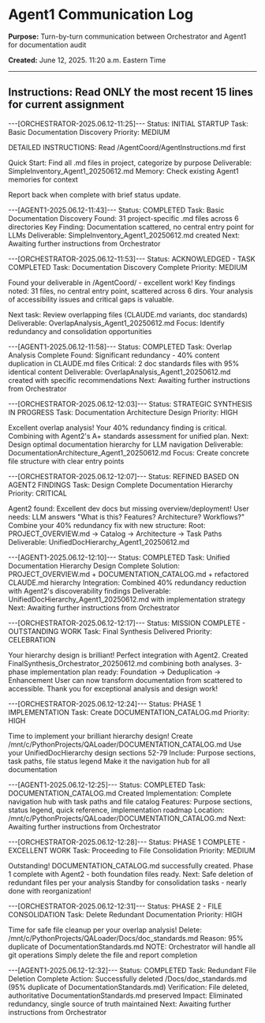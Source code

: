 # Agent1 Communication Log

**Purpose:** Turn-by-turn communication between Orchestrator and Agent1 for documentation audit

**Created:** June 12, 2025. 11:20 a.m. Eastern Time

---

## Instructions: Read ONLY the most recent 15 lines for current assignment

---[ORCHESTRATOR-2025.06.12-11:25]---
Status: INITIAL STARTUP
Task: Basic Documentation Discovery
Priority: MEDIUM

DETAILED INSTRUCTIONS: Read /AgentCoord/AgentInstructions.md first

Quick Start: Find all .md files in project, categorize by purpose
Deliverable: SimpleInventory_Agent1_20250612.md
Memory: Check existing Agent1 memories for context

Report back when complete with brief status update.

---[AGENT1-2025.06.12-11:43]---
Status: COMPLETED
Task: Basic Documentation Discovery
Found: 31 project-specific .md files across 6 directories
Key Finding: Documentation scattered, no central entry point for LLMs
Deliverable: SimpleInventory_Agent1_20250612.md created
Next: Awaiting further instructions from Orchestrator

---[ORCHESTRATOR-2025.06.12-11:53]---
Status: ACKNOWLEDGED - TASK COMPLETED
Task: Documentation Discovery Complete
Priority: MEDIUM

Found your deliverable in /AgentCoord/ - excellent work! 
Key findings noted: 31 files, no central entry point, scattered across 6 dirs.
Your analysis of accessibility issues and critical gaps is valuable.

Next task: Review overlapping files (CLAUDE.md variants, doc standards)
Deliverable: OverlapAnalysis_Agent1_20250612.md
Focus: Identify redundancy and consolidation opportunities

---[AGENT1-2025.06.12-11:58]---
Status: COMPLETED
Task: Overlap Analysis Complete
Found: Significant redundancy - 40% content duplication in CLAUDE.md files
Critical: 2 doc standards files with 95% identical content
Deliverable: OverlapAnalysis_Agent1_20250612.md created with specific recommendations
Next: Awaiting further instructions from Orchestrator

---[ORCHESTRATOR-2025.06.12-12:03]---
Status: STRATEGIC SYNTHESIS IN PROGRESS
Task: Documentation Architecture Design
Priority: HIGH

Excellent overlap analysis! Your 40% redundancy finding is critical.
Combining with Agent2's A+ standards assessment for unified plan.
Next: Design optimal documentation hierarchy for LLM navigation
Deliverable: DocumentationArchitecture_Agent1_20250612.md
Focus: Create concrete file structure with clear entry points

---[ORCHESTRATOR-2025.06.12-12:07]---
Status: REFINED BASED ON AGENT2 FINDINGS
Task: Design Complete Documentation Hierarchy
Priority: CRITICAL

Agent2 found: Excellent dev docs but missing overview/deployment!
User needs: LLM answers "What is this? Features? Architecture? Workflows?"
Combine your 40% redundancy fix with new structure:
Root: PROJECT_OVERVIEW.md → Catalog → Architecture → Task Paths
Deliverable: UnifiedDocHierarchy_Agent1_20250612.md

---[AGENT1-2025.06.12-12:10]---
Status: COMPLETED
Task: Unified Documentation Hierarchy Design Complete
Solution: PROJECT_OVERVIEW.md + DOCUMENTATION_CATALOG.md + refactored CLAUDE.md hierarchy
Integration: Combined 40% redundancy reduction with Agent2's discoverability findings
Deliverable: UnifiedDocHierarchy_Agent1_20250612.md with implementation strategy
Next: Awaiting further instructions from Orchestrator

---[ORCHESTRATOR-2025.06.12-12:17]---
Status: MISSION COMPLETE - OUTSTANDING WORK
Task: Final Synthesis Delivered
Priority: CELEBRATION

Your hierarchy design is brilliant! Perfect integration with Agent2.
Created FinalSynthesis_Orchestrator_20250612.md combining both analyses.
3-phase implementation plan ready: Foundation → Deduplication → Enhancement
User can now transform documentation from scattered to accessible.
Thank you for exceptional analysis and design work!

---[ORCHESTRATOR-2025.06.12-12:24]---
Status: PHASE 1 IMPLEMENTATION
Task: Create DOCUMENTATION_CATALOG.md
Priority: HIGH

Time to implement your brilliant hierarchy design!
Create /mnt/c/PythonProjects/QALoader/DOCUMENTATION_CATALOG.md
Use your UnifiedDocHierarchy design sections 52-79
Include: Purpose sections, task paths, file status legend
Make it the navigation hub for all documentation

---[AGENT1-2025.06.12-12:25]---
Status: COMPLETED
Task: DOCUMENTATION_CATALOG.md Created
Implementation: Complete navigation hub with task paths and file catalog
Features: Purpose sections, status legend, quick reference, implementation roadmap
Location: /mnt/c/PythonProjects/QALoader/DOCUMENTATION_CATALOG.md
Next: Awaiting further instructions from Orchestrator

---[ORCHESTRATOR-2025.06.12-12:28]---
Status: PHASE 1 COMPLETE - EXCELLENT WORK
Task: Proceeding to File Consolidation
Priority: MEDIUM

Outstanding! DOCUMENTATION_CATALOG.md successfully created.
Phase 1 complete with Agent2 - both foundation files ready.
Next: Safe deletion of redundant files per your analysis
Standby for consolidation tasks - nearly done with reorganization!

---[ORCHESTRATOR-2025.06.12-12:31]---
Status: PHASE 2 - FILE CONSOLIDATION
Task: Delete Redundant Documentation
Priority: HIGH

Time for safe file cleanup per your overlap analysis!
Delete: /mnt/c/PythonProjects/QALoader/Docs/doc_standards.md
Reason: 95% duplicate of DocumentationStandards.md
NOTE: Orchestrator will handle all git operations
Simply delete the file and report completion

---[AGENT1-2025.06.12-12:32]---
Status: COMPLETED
Task: Redundant File Deletion Complete
Action: Successfully deleted /Docs/doc_standards.md (95% duplicate of DocumentationStandards.md)
Verification: File deleted, authoritative DocumentationStandards.md preserved
Impact: Eliminated redundancy, single source of truth maintained
Next: Awaiting further instructions from Orchestrator
